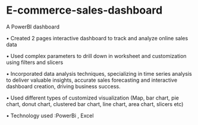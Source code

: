 # E-commerce-sales-dashboard
A PowerBI dashboard

• Created 2 pages interactive dashboard to track and analyze online sales data 

• Used complex parameters to drill down in worksheet and customization using filters and slicers

• Incorporated data analysis techniques, specializing in  time series analysis to deliver valuable insights, accurate sales forecasting and interactive dashboard 
  creation, driving business success.

• Used different types of customized visualization (Map, bar chart, pie chart, donut chart, clustered bar chart, line chart, area chart, slicers etc)

• Technology used :PowerBi ,  Excel
